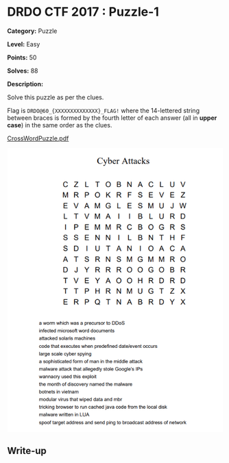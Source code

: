 # DRDO CTF 2017 : Puzzle-1

**Category:** Puzzle

**Level:** Easy

**Points:** 50

**Solves:** 88

**Description:**

Solve this puzzle as per the clues.

Flag is `DRDO@60_{XXXXXXXXXXXXXX}_FLAG!`
where the 14-lettered string between braces is formed by the fourth letter of each answer (all in **upper case**) in the same order as the clues.

[CrossWordPuzzle.pdf](CrossWordPuzzle.pdf)

![puzzle.png](puzzle.png)

## Write-up


